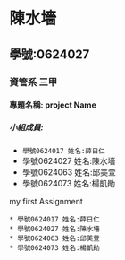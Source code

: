 # 陳水墻

## 學號:0624027

### 資管系 三甲

#### 專題名稱: project Name

##### 小組成員:
* `學號0624017 姓名:薛日仁`
* 學號0624027 姓名:陳水墻
* 學號0624063 姓名:邱美萱
* 學號0624073 姓名:楊凱勛

my first Assignment

```
* 學號0624017 姓名:薛日仁
* 學號0624027 姓名:陳水墻
* 學號0624063 姓名:邱美萱
* 學號0624073 姓名:楊凱勛
```
